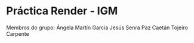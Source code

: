 # Práctica Render - IGM

Membros do grupo:
Ángela Martín García
Jesús Senra Paz
Caetán Tojeiro Carpente
